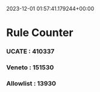 2023-12-01 01:57:41.179244+00:00
# Rule Counter 
 ### UCATE : 410337

 ### Veneto : 151530

 ### Allowlist : 13930